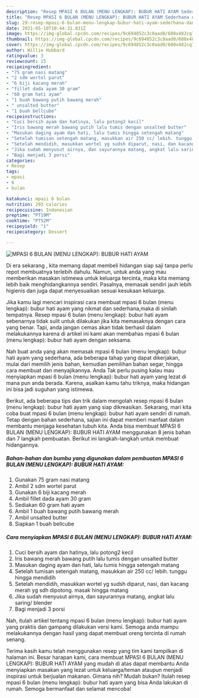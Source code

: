 ```yaml
---
description: "Resep MPASI 6 BULAN (MENU LENGKAP): BUBUR HATI AYAM Sederhana dan Mudah Dibuat"
title: "Resep MPASI 6 BULAN (MENU LENGKAP): BUBUR HATI AYAM Sederhana dan Mudah Dibuat"
slug: 29-resep-mpasi-6-bulan-menu-lengkap-bubur-hati-ayam-sederhana-dan-mudah-dibuat
date: 2021-05-10T10:44:31.831Z
image: https://img-global.cpcdn.com/recipes/9c694852c3c0aad0/680x482cq70/mpasi-6-bulan-menu-lengkap-bubur-hati-ayam-foto-resep-utama.jpg
thumbnail: https://img-global.cpcdn.com/recipes/9c694852c3c0aad0/680x482cq70/mpasi-6-bulan-menu-lengkap-bubur-hati-ayam-foto-resep-utama.jpg
cover: https://img-global.cpcdn.com/recipes/9c694852c3c0aad0/680x482cq70/mpasi-6-bulan-menu-lengkap-bubur-hati-ayam-foto-resep-utama.jpg
author: Willie Hubbard
ratingvalue: 3
reviewcount: 15
recipeingredient:
- "75 gram nasi matang"
- "2 sdm wortel parut"
- "6 biji kacang merah"
- "fillet dada ayam 30 gram"
- "60 gram hati ayam"
- "1 buah bawang putih bawang merah"
- " unsalted butter"
- "1 buah bellcube"
recipeinstructions:
- "Cuci bersih ayam dan hatinya, lalu potong2 kecil"
- "Iris bawang merah bawang putih lalu tumis dengan unsalted butter"
- "Masukan daging ayam dan hati, lalu tumis hingga setengah matang"
- "Setelah tumisan setengah matang, masukkan air 250 cc/ lebih. tunggu hingga mendidih"
- "Setelah mendidih, masukkan wortel yg sudsh diparut, nasi, dan kacang merah yg sdh dipotong. masak hingga matang"
- "Jika sudah menyusut airnya, dan sayurannya matang, angkat lalu saring/ blender"
- "Bagi menjadi 3 porsi"
categories:
- Resep
tags:
- mpasi
- 6
- bulan

katakunci: mpasi 6 bulan 
nutrition: 293 calories
recipecuisine: Indonesian
preptime: "PT19M"
cooktime: "PT52M"
recipeyield: "1"
recipecategory: Dessert

---
```



![MPASI 6 BULAN (MENU LENGKAP): BUBUR HATI AYAM](https://img-global.cpcdn.com/recipes/9c694852c3c0aad0/680x482cq70/mpasi-6-bulan-menu-lengkap-bubur-hati-ayam-foto-resep-utama.jpg)

Di era  sekarang , kita memang dapat membeli hidangan siap saji tanpa perlu repot membuatnya terlebih dahulu. Namun, untuk anda yang mau memberikan masakan istimewa untuk keluarga tercinta, maka kita memang lebih baik menghidangkannya sendiri. Pasalnya, memasak sendiri jauh lebih higienis dan juga dapat menyesuaikan sesuai kesukaan keluarga.

Jika kamu lagi mencari inspirasi cara membuat mpasi 6 bulan (menu lengkap): bubur hati ayam yang nikmat dan sederhana,maka di sinilah tempatnya. Resep mpasi 6 bulan (menu lengkap): bubur hati ayam  sebenarnya tidak sulit untuk dilakukan jika kita memasaknya dengan cara yang benar. Tapi, anda jangan cemas akan tidak berhasil dalam melakukannya 
karena di artikel ini kami akan membahas mpasi 6 bulan (menu lengkap): bubur hati ayam dengan seksama.  



Nah buat anda yang akan memasak mpasi 6 bulan (menu lengkap): bubur hati ayam yang sederhana, ada beberapa tahap yang dapat dikerjakan, mulai dari memilih jenis bahan, kemudian pemilihan bahan segar, hingga cara membuat dan menyajikannya. Anda Tak perlu pusing kalau mau menyiapkan mpasi 6 bulan (menu lengkap): bubur hati ayam yang lezat di mana pun anda berada. Karena, asalkan kamu  tahu triknya, maka hidangan ini bisa jadi suguhan yang istimewa.

Berikut, ada beberapa tips dan trik dalam mengolah resep mpasi 6 bulan (menu lengkap): bubur hati ayam yang siap dikreasikan. Sekarang, mari kita coba buat mpasi 6 bulan (menu lengkap): bubur hati ayam sendiri di rumah. Tetap dengan bahan sederhana, sajian ini dapat memberi manfaat dalam membantu menjaga kesehatan tubuh kita. Anda bisa membuat MPASI 6 BULAN (MENU LENGKAP): BUBUR HATI AYAM menggunakan 8 jenis bahan dan 7 langkah pembuatan. Berikut ini langkah-langkah untuk membuat hidangannya.

<!--inarticleads1-->

##### Bahan-bahan dan bumbu yang digunakan dalam pembuatan MPASI 6 BULAN (MENU LENGKAP): BUBUR HATI AYAM:

1. Gunakan 75 gram nasi matang
1. Ambil 2 sdm wortel parut
1. Gunakan 6 biji kacang merah
1. Ambil fillet dada ayam 30 gram
1. Sediakan 60 gram hati ayam
1. Ambil 1 buah bawang putih bawang merah
1. Ambil  unsalted butter
1. Siapkan 1 buah bellcube




<!--inarticleads2-->

##### Cara menyiapkan MPASI 6 BULAN (MENU LENGKAP): BUBUR HATI AYAM:

1. Cuci bersih ayam dan hatinya, lalu potong2 kecil
1. Iris bawang merah bawang putih lalu tumis dengan unsalted butter
1. Masukan daging ayam dan hati, lalu tumis hingga setengah matang
1. Setelah tumisan setengah matang, masukkan air 250 cc/ lebih. tunggu hingga mendidih
1. Setelah mendidih, masukkan wortel yg sudsh diparut, nasi, dan kacang merah yg sdh dipotong. masak hingga matang
1. Jika sudah menyusut airnya, dan sayurannya matang, angkat lalu saring/ blender
1. Bagi menjadi 3 porsi




Nah, itulah artikel tentang  mpasi 6 bulan (menu lengkap): bubur hati ayam  yang praktis dan gampang dilakukan versi kami. Semoga anda mampu melakukannya dengan hasil yang dapat membuat oreng tercinta di rumah senang. 

Terima kasih kamu telah menggunakan resep yang tim kami tampilkan di halaman ini. Besar harapan kami, cara membuat  MPASI 6 BULAN (MENU LENGKAP): BUBUR HATI AYAM yang mudah di atas dapat membantu Anda menyiapkan masakan yang lezat untuk keluarga/teman ataupun menjadi inspirasi untuk berjualan makanan. Gimana nih? Mudah bukan? Itulah resep mpasi 6 bulan (menu lengkap): bubur hati ayam yang bisa Anda lakukan di rumah. Semoga bermanfaat dan selamat mencoba!

